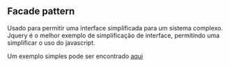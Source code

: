 ## Facade pattern

Usado para permitir uma interface simplificada para um sistema complexo.
Jquery é o melhor exemplo de simplificação de interface, permitindo uma simplificar o uso do javascript.

Um exemplo simples pode ser encontrado [aqui](./1.example.js)
